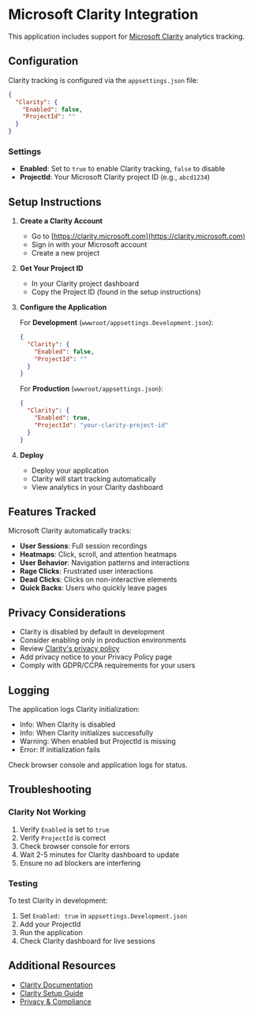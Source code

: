 # Microsoft Clarity Integration

This application includes support for [Microsoft Clarity](https://clarity.microsoft.com/) analytics tracking.

## Configuration

Clarity tracking is configured via the `appsettings.json` file:

```json
{
  "Clarity": {
    "Enabled": false,
    "ProjectId": ""
  }
}
```

### Settings

- **Enabled**: Set to `true` to enable Clarity tracking, `false` to disable
- **ProjectId**: Your Microsoft Clarity project ID (e.g., `abcd1234`)

## Setup Instructions

1. **Create a Clarity Account**
   - Go to [https://clarity.microsoft.com](https://clarity.microsoft.com)
   - Sign in with your Microsoft account
   - Create a new project

2. **Get Your Project ID**
   - In your Clarity project dashboard
   - Copy the Project ID (found in the setup instructions)

3. **Configure the Application**
   
   For **Development** (`wwwroot/appsettings.Development.json`):
   ```json
   {
     "Clarity": {
       "Enabled": false,
       "ProjectId": ""
     }
   }
   ```

   For **Production** (`wwwroot/appsettings.json`):
   ```json
   {
     "Clarity": {
       "Enabled": true,
       "ProjectId": "your-clarity-project-id"
     }
   }
   ```

4. **Deploy**
   - Deploy your application
   - Clarity will start tracking automatically
   - View analytics in your Clarity dashboard

## Features Tracked

Microsoft Clarity automatically tracks:
- **User Sessions**: Full session recordings
- **Heatmaps**: Click, scroll, and attention heatmaps
- **User Behavior**: Navigation patterns and interactions
- **Rage Clicks**: Frustrated user interactions
- **Dead Clicks**: Clicks on non-interactive elements
- **Quick Backs**: Users who quickly leave pages

## Privacy Considerations

- Clarity is disabled by default in development
- Consider enabling only in production environments
- Review [Clarity's privacy policy](https://clarity.microsoft.com/privacy)
- Add privacy notice to your Privacy Policy page
- Comply with GDPR/CCPA requirements for your users

## Logging

The application logs Clarity initialization:
- Info: When Clarity is disabled
- Info: When Clarity initializes successfully
- Warning: When enabled but ProjectId is missing
- Error: If initialization fails

Check browser console and application logs for status.

## Troubleshooting

### Clarity Not Working

1. Verify `Enabled` is set to `true`
2. Verify `ProjectId` is correct
3. Check browser console for errors
4. Wait 2-5 minutes for Clarity dashboard to update
5. Ensure no ad blockers are interfering

### Testing

To test Clarity in development:
1. Set `Enabled: true` in `appsettings.Development.json`
2. Add your ProjectId
3. Run the application
4. Check Clarity dashboard for live sessions

## Additional Resources

- [Clarity Documentation](https://docs.microsoft.com/en-us/clarity/)
- [Clarity Setup Guide](https://clarity.microsoft.com/setup)
- [Privacy & Compliance](https://clarity.microsoft.com/privacy)
